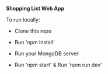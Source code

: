 **Shopping List Web App**

To run locally:

* Clone this repo

* Run 'npm install'

* Run your MongoDB server

* Run 'npm start' & Run 'npm run dev'
